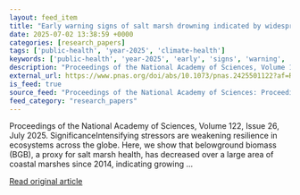 ```yaml
---
layout: feed_item
title: "Early warning signs of salt marsh drowning indicated by widespread vulnerability from declining belowground plant biomass"
date: 2025-07-02 13:38:59 +0000
categories: [research_papers]
tags: ['public-health', 'year-2025', 'climate-health']
keywords: ['public-health', 'year-2025', 'early', 'signs', 'warning', 'climate-health']
description: "Proceedings of the National Academy of Sciences, Volume 122, Issue 26, July 2025"
external_url: https://www.pnas.org/doi/abs/10.1073/pnas.2425501122?af=R
is_feed: true
source_feed: "Proceedings of the National Academy of Sciences: Proceedings of the National Academy of Sciences: Table of Contents"
feed_category: "research_papers"
---
```


Proceedings of the National Academy of Sciences, Volume 122, Issue 26, July 2025. SignificanceIntensifying stressors are weakening resilience in ecosystems across the globe. Here, we show that belowground biomass (BGB), a proxy for salt marsh health, has decreased over a large area of coastal marshes since 2014, indicating growing ...

[Read original article](https://www.pnas.org/doi/abs/10.1073/pnas.2425501122?af=R)
